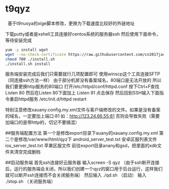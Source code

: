 # t9qyz
   基于t9nuoya的xige脚本修改，更换为下载速度比较好的外链地址

下载putty或者是xshell工具连接好centos系统的服务器ssh
然后使用下面命令，等待安装完成
```Bash
yum -y install wget
wget --no-check-certificate https://raw.githubusercontent.com/cn2017jack/t9qyz/master/install.sh -O ./install.sh
chmod 700 ./install.sh
./install.sh install
```

服务端安装完成后我们只需要就行几项配置即可
使用winscp这个工具连接SFTP（同连接ssh方法一样）
由于部分机房没有备案域名，80端口是无法开放的
所以我们要更换http服务的80端口
打开/etc/httpd/conf/httpd.conf
按下Ctrl+F查找
Listen 80
然后在Listen 80下面加上
Listen 81
点击保存
然后回到SSH输入下面指令重启httpd服务
/etc/init.d/httpd restart

特别注意修改xauany.config.my.xml文件与客户端修改的文件。如果是没有备案的域名，一定要加上端口:81
如：http://123.24.66.55:81
否则会导致失败（需要加端口的是带http的，切记不要搞混）

##服务端配置方法
第一个是修改export目录下auany的xauany.config.my.xml
第二个是修改/var/www/html/qyz下
android_server_test.txt    安卓区服列表文件
ios_server_test.txt  苹果区服文件
前往export目录anany和gsd，把里面的xdb文件夹清空完成删档

##启动服务端
首先ssh连接好云服务器
输入screen -S qyz   （由于ssh断开连接后，运行的服务端会关闭，所以我们创建一个qyz的窗口用于后台运行，这样我们就可以断开ssh连接而不会关闭服务端）
然后输入  ./qd.sh    （启动）
输入  ./stop.sh （关闭服务端）

